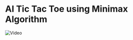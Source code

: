 # AI Tic Tac Toe using Minimax Algorithm

![Video](https://user-images.githubusercontent.com/43648146/149778847-08c109d3-d449-4408-9ff3-2827c3a601e1.gif)
